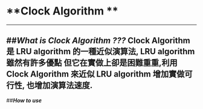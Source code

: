 **Clock Algorithm **
=======================================================
-------------------------------------------------------

##***What is Clock Algorithm ???***
**Clock Algorithm** 是 **LRU algorithm** 的一種近似演算法, **LRU algorithm**  雖然有許多優點
但它在實做上卻是困難重重,利用 **Clock Algorithm** 來近似 **LRU algorithm** 增加實做可行性,
也增加演算法速度.
-------------------------------------------------------
##***How to use***
